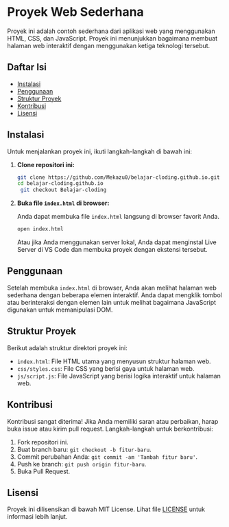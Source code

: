 # Proyek Web Sederhana

Proyek ini adalah contoh sederhana dari aplikasi web yang menggunakan HTML, CSS, dan JavaScript. Proyek ini menunjukkan bagaimana membuat halaman web interaktif dengan menggunakan ketiga teknologi tersebut.

## Daftar Isi

- [Instalasi](#instalasi)
- [Penggunaan](#penggunaan)
- [Struktur Proyek](#struktur-proyek)
- [Kontribusi](#kontribusi)
- [Lisensi](#lisensi)

## Instalasi
 
Untuk menjalankan proyek ini, ikuti langkah-langkah di bawah ini:

1. **Clone repositori ini:**

    ```bash
    git clone https://github.com/Mekazu0/belajar-cloding.github.io.git
    cd belajar-cloding.github.io
     git checkout Belajar-cloding

    ```

2. **Buka file `index.html` di browser:**

    Anda dapat membuka file `index.html` langsung di browser favorit Anda.

    ```bash
    open index.html
    ```

    Atau jika Anda menggunakan server lokal, Anda dapat menginstal Live Server di VS Code dan membuka proyek dengan ekstensi tersebut.

## Penggunaan

Setelah membuka `index.html` di browser, Anda akan melihat halaman web sederhana dengan beberapa elemen interaktif. Anda dapat mengklik tombol atau berinteraksi dengan elemen lain untuk melihat bagaimana JavaScript digunakan untuk memanipulasi DOM.

## Struktur Proyek

Berikut adalah struktur direktori proyek ini:


- `index.html`: File HTML utama yang menyusun struktur halaman web.
- `css/styles.css`: File CSS yang berisi gaya untuk halaman web.
- `js/script.js`: File JavaScript yang berisi logika interaktif untuk halaman web.

## Kontribusi

Kontribusi sangat diterima! Jika Anda memiliki saran atau perbaikan, harap buka issue atau kirim pull request. Langkah-langkah untuk berkontribusi:

1. Fork repositori ini.
2. Buat branch baru: `git checkout -b fitur-baru`.
3. Commit perubahan Anda: `git commit -am 'Tambah fitur baru'`.
4. Push ke branch: `git push origin fitur-baru`.
5. Buka Pull Request.

## Lisensi

Proyek ini dilisensikan di bawah MIT License. Lihat file [LICENSE](LICENSE) untuk informasi lebih lanjut.
